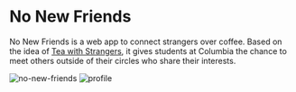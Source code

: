 # No New Friends

No New Friends is a web app to connect strangers over coffee. Based on the idea of [Tea with Strangers](http://www.teawithstrangers.com/), it gives students at Columbia the chance to meet others outside of their circles who share their interests.

![no-new-friends](https://cloud.githubusercontent.com/assets/8452682/7536181/872253d0-f55b-11e4-94cd-5fa3d72d1a3f.png)
![profile](https://cloud.githubusercontent.com/assets/8452682/7536182/8aa57820-f55b-11e4-9c52-53b0e753889c.png)
